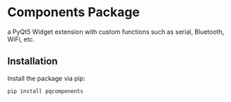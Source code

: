 # Components Package

a PyQt5 Widget extension with custom functions such as serial, Bluetooth, WiFi, etc.

## Installation

Install the package via pip:

```bash
pip install pqcomponents